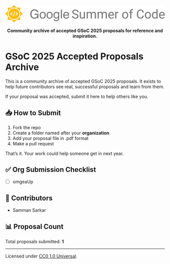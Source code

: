 <!-- @format -->

<p align="center">
    <img src="https://github.com/Rishabh04-02/The-Beginners-Guide-to-Google-Summer-of-Code-GSoC/blob/master/gsoclogo.svg">    
</p>
<p align="center"><b>Community archive of accepted GSoC 2025 proposals for reference and inspiration.</b></p>

# GSoC 2025 Accepted Proposals Archive

This is a community archive of accepted GSoC 2025 proposals. It exists to help future contributors see real, successful proposals and learn from them.

If your proposal was accepted, submit it here to help others like you.

## 📥 How to Submit

1. Fork the repo
2. Create a folder named after your **organization**
3. Add your proposal file in .pdf format
4. Make a pull request

That’s it. Your work could help someone get in next year.

## ✅ Org Submission Checklist

- [ ] omgeaUp


## 🙌 Contributors

<!-- Add contributors below -->
- Samman Sarkar

## 📊 Proposal Count

Total proposals submitted: **1**

---

Licensed under [CC0 1.0 Universal](https://creativecommons.org/publicdomain/zero/1.0/).
